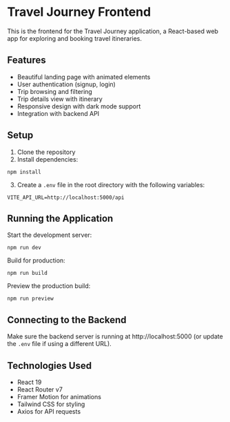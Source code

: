 # Travel Journey Frontend

This is the frontend for the Travel Journey application, a React-based web app for exploring and booking travel itineraries.

## Features

- Beautiful landing page with animated elements
- User authentication (signup, login)
- Trip browsing and filtering
- Trip details view with itinerary
- Responsive design with dark mode support
- Integration with backend API

## Setup

1. Clone the repository
2. Install dependencies:
```
npm install
```
3. Create a `.env` file in the root directory with the following variables:
```
VITE_API_URL=http://localhost:5000/api
```

## Running the Application

Start the development server:
```
npm run dev
```

Build for production:
```
npm run build
```

Preview the production build:
```
npm run preview
```

## Connecting to the Backend

Make sure the backend server is running at http://localhost:5000 (or update the `.env` file if using a different URL).

## Technologies Used

- React 19
- React Router v7
- Framer Motion for animations
- Tailwind CSS for styling
- Axios for API requests
